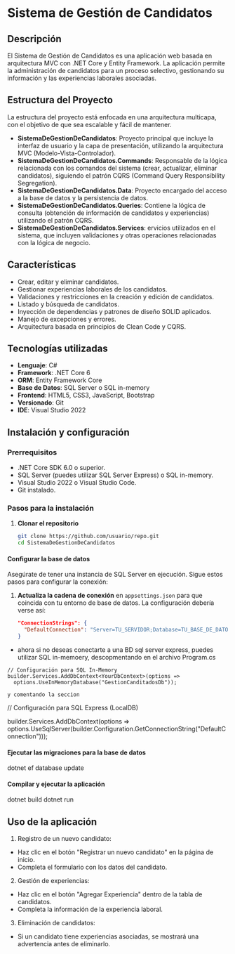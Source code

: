 # Sistema de Gestión de Candidatos

## Descripción
El Sistema de Gestión de Candidatos es una aplicación web basada en arquitectura MVC con .NET Core y Entity Framework. La aplicación permite la administración de candidatos para un proceso selectivo, gestionando su información y las experiencias laborales asociadas.
## Estructura del Proyecto

La estructura del proyecto está enfocada en una arquitectura multicapa, con el objetivo de que sea escalable y fácil de mantener.
- **SistemaDeGestionDeCandidatos**: Proyecto principal que incluye la interfaz de usuario y la capa de presentación, utilizando la arquitectura MVC (Modelo-Vista-Controlador).
- **SistemaDeGestionDeCandidatos.Commands**: Responsable de la lógica relacionada con los comandos del sistema (crear, actualizar, eliminar candidatos), siguiendo el patrón CQRS (Command Query Responsibility Segregation).
- **SistemaDeGestionDeCandidatos.Data**: Proyecto encargado del acceso a la base de datos y la persistencia de datos.
- **SistemaDeGestionDeCandidatos.Queries**: Contiene la lógica de consulta (obtención de información de candidatos y experiencias) utilizando el patrón CQRS.
- **SistemaDeGestionDeCandidatos.Services**: ervicios utilizados en el sistema, que incluyen validaciones y otras operaciones relacionadas con la lógica de negocio.

## Características
- Crear, editar y eliminar candidatos.
- Gestionar experiencias laborales de los candidatos.
- Validaciones y restricciones en la creación y edición de candidatos.
- Listado y búsqueda de candidatos.
- Inyección de dependencias y patrones de diseño SOLID aplicados.
- Manejo de excepciones y errores.
- Arquitectura basada en principios de Clean Code y CQRS.

## Tecnologías utilizadas
- **Lenguaje**: C#
- **Framework**: .NET Core 6
- **ORM**: Entity Framework Core
- **Base de Datos**: SQL Server o  SQL in-memory
- **Frontend**: HTML5, CSS3, JavaScript, Bootstrap
- **Versionado**: Git
- **IDE**: Visual Studio 2022

## Instalación y configuración
### Prerrequisitos
- .NET Core SDK 6.0 o superior.
- SQL Server (puedes utilizar SQL Server Express) o  SQL in-memory.
- Visual Studio 2022 o Visual Studio Code.
- Git instalado.

### Pasos para la instalación
1. **Clonar el repositorio**
   ```bash
   git clone https://github.com/usuario/repo.git
   cd SistemaDeGestionDeCandidatos

#### Configurar la base de datos

Asegúrate de tener una instancia de SQL Server en ejecución. Sigue estos pasos para configurar la conexión:

1. **Actualiza la cadena de conexión** en `appsettings.json` para que coincida con tu entorno de base de datos. La configuración debería verse así:

   ```json
   "ConnectionStrings": {
     "DefaultConnection": "Server=TU_SERVIDOR;Database=TU_BASE_DE_DATOS;User Id=USUARIO;Password=CONTRASEÑA;"
   }
  - ahora si no deseas conectarte a una BD sql server express, puedes utilizar SQL in-memoery, descopmentando  en el archivo Program.cs
    
  ```
// Configuración para SQL In-Memory
builder.Services.AddDbContext<YourDbContext>(options =>
    options.UseInMemoryDatabase("GestionCanditadosDb"));

y comentando la seccion
 ```
// Configuración para SQL Express (LocalDB)

builder.Services.AddDbContext<YourDbContext>(options =>
    options.UseSqlServer(builder.Configuration.GetConnectionString("DefaultConnection")));


#### Ejecutar las migraciones para la base de datos
dotnet ef database update
#### Compilar y ejecutar la aplicación
dotnet build
dotnet run

## Uso de la aplicación
1. Registro de un nuevo candidato:

 - Haz clic en el botón "Registrar un nuevo candidato" en la página de inicio.
 - Completa el formulario con los datos del candidato.
2. Gestión de experiencias:

- Haz clic en el botón "Agregar Experiencia" dentro de la tabla de candidatos.
- Completa la información de la experiencia laboral.
3. Eliminación de candidatos:
- Si un candidato tiene experiencias asociadas, se mostrará una advertencia antes de eliminarlo.

  
  
